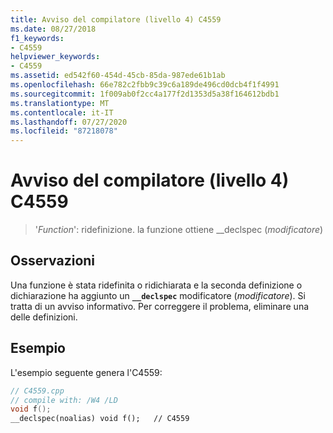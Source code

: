 ```yaml
---
title: Avviso del compilatore (livello 4) C4559
ms.date: 08/27/2018
f1_keywords:
- C4559
helpviewer_keywords:
- C4559
ms.assetid: ed542f60-454d-45cb-85da-987ede61b1ab
ms.openlocfilehash: 66e782c2fbb9c39c6a189de496cd0dcb4f1f4991
ms.sourcegitcommit: 1f009ab0f2cc4a177f2d1353d5a38f164612bdb1
ms.translationtype: MT
ms.contentlocale: it-IT
ms.lasthandoff: 07/27/2020
ms.locfileid: "87218078"
---
```

# <a name="compiler-warning-level-4-c4559"></a>Avviso del compilatore (livello 4) C4559

> '*Function*': ridefinizione. la funzione ottiene __declspec (*modificatore*)

## <a name="remarks"></a>Osservazioni

Una funzione è stata ridefinita o ridichiarata e la seconda definizione o dichiarazione ha aggiunto un **`__declspec`** modificatore (*modificatore*). Si tratta di un avviso informativo. Per correggere il problema, eliminare una delle definizioni.

## <a name="example"></a>Esempio

L'esempio seguente genera l'C4559:

```cpp
// C4559.cpp
// compile with: /W4 /LD
void f();
__declspec(noalias) void f();   // C4559
```
